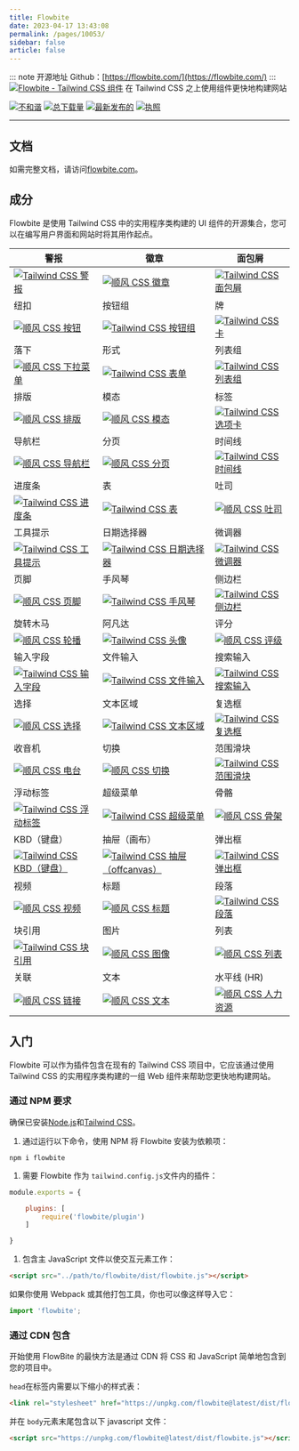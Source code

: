 ```yaml
---
title: Flowbite
date: 2023-04-17 13:43:08
permalink: /pages/10053/
sidebar: false
article: false
---
```

::: note 开源地址
Github：[https://flowbite.com/](https://flowbite.com/)
:::
[![Flowbite - Tailwind CSS 组件](https://camo.githubusercontent.com/46fcf83d0b41814e6a640808d16ed92866674fd38b78bc67fb727ac93e513eae/68747470733a2f2f666c6f77626974652e73332e616d617a6f6e6177732e636f6d2f6769746875622f6c6f676f2d6769746875622e706e67)](https://flowbite.com/) 在 Tailwind CSS 之上使用组件更快地构建网站

[![不和谐](https://camo.githubusercontent.com/2b34e34429b23763f440f752bc633d83ab3e9109445f8fcafbfe63c983425961/68747470733a2f2f696d672e736869656c64732e696f2f646973636f72642f3930323931313631393033323537363039303f636f6c6f723d253233373238396461266c6162656c3d446973636f7264)](https://discord.com/invite/4eeurUVvTy) [![总下载量](https://camo.githubusercontent.com/d247b00a4391d43c6e8b90896a13bc2dc95f2307110ce800f154d98635c24d32/68747470733a2f2f696d672e736869656c64732e696f2f6e706d2f64742f666c6f77626974652e737667)](https://www.npmjs.com/package/flowbite) [![最新发布的](https://camo.githubusercontent.com/c6e5bd75603fd874ef214b8e0e8ba8997be00731ff5fac9501a6df3916c9b178/68747470733a2f2f696d672e736869656c64732e696f2f6e706d2f762f666c6f77626974652e737667)](https://github.com/themesberg/flowbite/releases) [![执照](https://camo.githubusercontent.com/2bb630e2707a04100cd270fd944d22816241c37b68a5a1629257920c65e17891/68747470733a2f2f696d672e736869656c64732e696f2f62616467652f6c6963656e73652d4d49542d626c7565)](https://flowbite.com/docs/getting-started/license/)

------

## 文档

如需完整文档，请访问[flowbite.com](https://flowbite.com/)。

## 成分

Flowbite 是使用 Tailwind CSS 中的实用程序类构建的 UI 组件的开源集合，您可以在编写用户界面和网站时将其用作起点。

| 警报                                                         | 徽章                                                         | 面包屑                                                       |
| ------------------------------------------------------------ | ------------------------------------------------------------ | ------------------------------------------------------------ |
| [![Tailwind CSS 警报](https://camo.githubusercontent.com/a4e039ab06b8eeb12916bed90e0ef4ed6dfa62a0e53bd431a31e9e6633bfc0fe/68747470733a2f2f666c6f77626974652e73332e616d617a6f6e6177732e636f6d2f6769746875622f616c657274732e6a7067)](https://flowbite.com/docs/components/alerts/) | [![顺风 CSS 徽章](https://camo.githubusercontent.com/bdf2356a261438f793f116389e29d4152e0c308308084748172a118f9d0c5a87/68747470733a2f2f666c6f77626974652e73332e616d617a6f6e6177732e636f6d2f6769746875622f62616467652e6a7067)](https://flowbite.com/docs/components/badge/) | [![Tailwind CSS 面包屑](https://camo.githubusercontent.com/387f247fad735778d1738963bb2ee6c6f66df05c6759faf435ef217d47e73048/68747470733a2f2f666c6f77626974652e73332e616d617a6f6e6177732e636f6d2f6769746875622f62726561646372756d62732e6a7067)](https://flowbite.com/docs/components/breadcrumb/) |
| 纽扣                                                         | 按钮组                                                       | 牌                                                           |
| [![顺风 CSS 按钮](https://camo.githubusercontent.com/235400c51f6ee51236e463b51352d3b5b5a4809d37ecd24668bf858b93a8d1b4/68747470733a2f2f666c6f77626974652e73332e616d617a6f6e6177732e636f6d2f6769746875622f627574746f6e732e6a7067)](https://flowbite.com/docs/components/buttons/) | [![Tailwind CSS 按钮组](https://camo.githubusercontent.com/57d79de165525a202be0db0efe637a8aeb18da28a11bf3c0f4a3cc31f193f6c7/68747470733a2f2f666c6f77626974652e73332e616d617a6f6e6177732e636f6d2f6769746875622f627574746f6e2d67726f75702e6a7067)](https://flowbite.com/docs/components/button-group/) | [![Tailwind CSS 卡](https://camo.githubusercontent.com/90c9a6a563b185fede19adb30003b5c230968144af5c9537549b9601df92db18/68747470733a2f2f666c6f77626974652e73332e616d617a6f6e6177732e636f6d2f6769746875622f63617264732e6a7067)](https://flowbite.com/docs/components/card/) |
| 落下                                                         | 形式                                                         | 列表组                                                       |
| [![顺风 CSS 下拉菜单](https://camo.githubusercontent.com/81b01016332e19be25a8f316b21439d18b3fe95ff1ecdd7198119edefb508524/68747470733a2f2f666c6f77626974652e73332e616d617a6f6e6177732e636f6d2f6769746875622f64726f70646f776e2e6a7067)](https://flowbite.com/docs/components/dropdowns/) | [![Tailwind CSS 表单](https://camo.githubusercontent.com/959dfd86ab431555545c9c0f5ca32dc00cf22acccb7d2d484cd3e177cde6233c/68747470733a2f2f666c6f77626974652e73332e616d617a6f6e6177732e636f6d2f6769746875622f666f726d732e6a7067)](https://flowbite.com/docs/components/forms/) | [![Tailwind CSS 列表组](https://camo.githubusercontent.com/fabfad2f0b837f7148fbdacbf5de6a62bfcab1d5268caba4855b486f4daa46a4/68747470733a2f2f666c6f77626974652e73332e616d617a6f6e6177732e636f6d2f6769746875622f6c6973742d67726f75702e6a7067)](https://flowbite.com/docs/components/list-group/) |
| 排版                                                         | 模态                                                         | 标签                                                         |
| [![顺风 CSS 排版](https://camo.githubusercontent.com/4f7813c3b64c87a16836270868f29d15bc2b8e7c71792675658e47dfde1d049b/68747470733a2f2f666c6f77626974652e73332e616d617a6f6e6177732e636f6d2f6769746875622f7479706f6772617068792e6a7067)](https://flowbite.com/docs/components/typography/) | [![顺风 CSS 模态](https://camo.githubusercontent.com/3efee21672b5e08f9faa1949de18f8108ef90f0ef236650406aa2269e5210aa2/68747470733a2f2f666c6f77626974652e73332e616d617a6f6e6177732e636f6d2f6769746875622f6d6f64616c2e6a7067)](https://flowbite.com/docs/components/modal/) | [![Tailwind CSS 选项卡](https://camo.githubusercontent.com/207b079aa8892f0c5ad918bdc5b51747d54514a86d0e2bb6936157f5dfd6fff5/68747470733a2f2f666c6f77626974652e73332e616d617a6f6e6177732e636f6d2f6769746875622f746162732e6a7067)](https://flowbite.com/docs/components/tabs/) |
| 导航栏                                                       | 分页                                                         | 时间线                                                       |
| [![顺风 CSS 导航栏](https://camo.githubusercontent.com/5decdf55880e10c84a33969d255ad2d1322aec221c9e08036e665e8c1174522e/68747470733a2f2f666c6f77626974652e73332e616d617a6f6e6177732e636f6d2f6769746875622f6e61766261722e6a7067)](https://flowbite.com/docs/components/navbar/) | [![顺风 CSS 分页](https://camo.githubusercontent.com/70e0dddb963f99fa8a864056d925567bc591872a947c70571a12fe0725127b92/68747470733a2f2f666c6f77626974652e73332e616d617a6f6e6177732e636f6d2f6769746875622f706167696e6174696f6e2e6a7067)](https://flowbite.com/docs/components/pagination/) | [![Tailwind CSS 时间线](https://camo.githubusercontent.com/4be0d1998bba2263876d07bad1d126eef3cc649a8dd31b5eb1eef181d3cc0fb4/68747470733a2f2f666c6f77626974652e73332e616d617a6f6e6177732e636f6d2f6769746875622f74696d656c696e652e6a7067)](https://flowbite.com/docs/components/timeline/) |
| 进度条                                                       | 表                                                           | 吐司                                                         |
| [![Tailwind CSS 进度条](https://camo.githubusercontent.com/41a4ac3161299ae6da67482a9f133b28711c4bb48d11e4a8ba8e445c58485dda/68747470733a2f2f666c6f77626974652e73332e616d617a6f6e6177732e636f6d2f6769746875622f70726f67726573732e6a7067)](https://flowbite.com/docs/components/progress/) | [![Tailwind CSS 表](https://camo.githubusercontent.com/f164d3c783814c3b23795687d6be389b42e71ecafb2d92e1aeb0260c1bfca2ef/68747470733a2f2f666c6f77626974652e73332e616d617a6f6e6177732e636f6d2f6769746875622f7461626c65732e6a7067)](https://flowbite.com/docs/components/tables/) | [![顺风 CSS 吐司](https://camo.githubusercontent.com/db48df5814f9973b71125aae1c82a5066a7945828b4966018b1f2d5b47152024/68747470733a2f2f666c6f77626974652e73332e616d617a6f6e6177732e636f6d2f6769746875622f746f6173742e6a7067)](https://flowbite.com/docs/components/toast/) |
| 工具提示                                                     | 日期选择器                                                   | 微调器                                                       |
| [![Tailwind CSS 工具提示](https://camo.githubusercontent.com/e1a67508c56a40bd950b8616201f1e44a5b42358c096ec236bdd335fddd6a5c6/68747470733a2f2f666c6f77626974652e73332e616d617a6f6e6177732e636f6d2f6769746875622f746f6f6c746970732e6a7067)](https://flowbite.com/docs/components/tooltips/) | [![Tailwind CSS 日期选择器](https://camo.githubusercontent.com/89a9672d4a0cb06ddc3def1d64c82be382a6e82a7af12c4cf00739bbf7af1ee5/68747470733a2f2f666c6f77626974652e73332e616d617a6f6e6177732e636f6d2f6769746875622f646174657069636b65722e6a7067)](https://flowbite.com/docs/plugins/datepicker/) | [![Tailwind CSS 微调器](https://camo.githubusercontent.com/812515f5038f7fcebf6f266461409cda6738de7019d1feefbf163bd5a9c2b1bb/68747470733a2f2f666c6f77626974652e73332e616d617a6f6e6177732e636f6d2f6769746875622f7370696e6e65722e6a7067)](https://flowbite.com/docs/components/spinner/) |
| 页脚                                                         | 手风琴                                                       | 侧边栏                                                       |
| [![顺风 CSS 页脚](https://camo.githubusercontent.com/59e84b9e7ba9d482db3bd1f7fc3006c2934b0e0728fefd2636347a7f154982bc/68747470733a2f2f666c6f77626974652e73332e616d617a6f6e6177732e636f6d2f6769746875622f666f6f7465722e6a7067)](https://flowbite.com/docs/components/footer/) | [![Tailwind CSS 手风琴](https://camo.githubusercontent.com/bdf23602eb6e06465b0ef5d4a2312e43bf8403bef265f37402daea634ff0994a/68747470733a2f2f666c6f77626974652e73332e616d617a6f6e6177732e636f6d2f6769746875622f6163636f7264696f6e2e6a7067)](https://flowbite.com/docs/components/accordion/) | [![Tailwind CSS 侧边栏](https://camo.githubusercontent.com/a21add55fbee4b79cf815783958bff963e9fffb73b70d1c97937c1eb1e43cf0a/68747470733a2f2f666c6f77626974652e73332e616d617a6f6e6177732e636f6d2f6769746875622f736964656261722e6a7067)](https://flowbite.com/docs/components/sidebar/) |
| 旋转木马                                                     | 阿凡达                                                       | 评分                                                         |
| [![顺风 CSS 轮播](https://camo.githubusercontent.com/b22d3c611d7ddd4522bb4e53a8b96e61a4bca49807e58a28036721f10abfcd7a/68747470733a2f2f666c6f77626974652e73332e616d617a6f6e6177732e636f6d2f6769746875622f6361726f7573656c2e6a7067)](https://flowbite.com/docs/components/carousel/) | [![Tailwind CSS 头像](https://camo.githubusercontent.com/4990753f2f99d2c6cf5d88c8da50da091c997ccd3eca8af209fe4249f83f4d3d/68747470733a2f2f666c6f77626974652e73332e616d617a6f6e6177732e636f6d2f6769746875622f6176617461722e6a7067)](https://flowbite.com/docs/components/avatar/) | [![顺风 CSS 评级](https://camo.githubusercontent.com/65ee065bfc63abba34cb42eb890e379110e7835d2dfff2e9ccb334ac4440169c/68747470733a2f2f666c6f77626974652e73332e616d617a6f6e6177732e636f6d2f6769746875622f726174696e672e6a7067)](https://flowbite.com/docs/components/rating/) |
| 输入字段                                                     | 文件输入                                                     | 搜索输入                                                     |
| [![Tailwind CSS 输入字段](https://camo.githubusercontent.com/65e902a8621237bcdfb90f3442b20c3981cbf05273bcc8ac6b6f93fb6fea51f9/68747470733a2f2f666c6f77626974652e73332e616d617a6f6e6177732e636f6d2f6769746875622f696e7075742d6669656c642e6a7067)](https://flowbite.com/docs/forms/input-field/) | [![Tailwind CSS 文件输入](https://camo.githubusercontent.com/4a03b4612efb232e970f276faaf464de6e42da3484c337dcb5325f6195a275ed/68747470733a2f2f666c6f77626974652e73332e616d617a6f6e6177732e636f6d2f6769746875622f66696c652d696e7075742e6a7067)](https://flowbite.com/docs/forms/file-input/) | [![Tailwind CSS 搜索输入](https://camo.githubusercontent.com/bb7131b1bf61230c85be101eeaa3f16e53b4af9a121972d11db3f710d5ddf97a/68747470733a2f2f666c6f77626974652e73332e616d617a6f6e6177732e636f6d2f6769746875622f7365617263682d696e7075742e6a7067)](https://flowbite.com/docs/forms/search-input/) |
| 选择                                                         | 文本区域                                                     | 复选框                                                       |
| [![顺风 CSS 选择](https://camo.githubusercontent.com/b5d390cfaa85acfe6d4707f06583bdb97daf293a4a3f0feacd68f0628ff14831/68747470733a2f2f666c6f77626974652e73332e616d617a6f6e6177732e636f6d2f6769746875622f73656c6563742e6a7067)](https://flowbite.com/docs/forms/select/) | [![Tailwind CSS 文本区域](https://camo.githubusercontent.com/399fb1495ccc2c3fb764e447764df7759b374365935470e3aabd32544c0cb72c/68747470733a2f2f666c6f77626974652e73332e616d617a6f6e6177732e636f6d2f6769746875622f74657874617265612e6a7067)](https://flowbite.com/docs/forms/textarea/) | [![Tailwind CSS 复选框](https://camo.githubusercontent.com/576d0dbad46cb11304c2f9568eee11e10c3717f0830107d01370762808cc0e76/68747470733a2f2f666c6f77626974652e73332e616d617a6f6e6177732e636f6d2f6769746875622f636865636b626f782e6a7067)](https://flowbite.com/docs/forms/checkbox/) |
| 收音机                                                       | 切换                                                         | 范围滑块                                                     |
| [![顺风 CSS 电台](https://camo.githubusercontent.com/6225e18e6e03e461c15631a7ef0a2b26e6aac3920da5106577e7cd732b99cf18/68747470733a2f2f666c6f77626974652e73332e616d617a6f6e6177732e636f6d2f6769746875622f726164696f2e6a7067)](https://flowbite.com/docs/forms/radio/) | [![顺风 CSS 切换](https://camo.githubusercontent.com/0869f2a599841ca4f70b49fe0e6ec20b34f40b5129927e5ad8bb8790fa44dfd8/68747470733a2f2f666c6f77626974652e73332e616d617a6f6e6177732e636f6d2f6769746875622f746f67676c652e6a7067)](https://flowbite.com/docs/forms/toggle/) | [![Tailwind CSS 范围滑块](https://camo.githubusercontent.com/49dfe7ab3b42b311b51d69333ccecde0dc61aaa7cb6b08203e3e6a5b881c8151/68747470733a2f2f666c6f77626974652e73332e616d617a6f6e6177732e636f6d2f6769746875622f72616e67652d736c696465722e6a7067)](https://flowbite.com/docs/forms/range/) |
| 浮动标签                                                     | 超级菜单                                                     | 骨骼                                                         |
| [![Tailwind CSS 浮动标签](https://camo.githubusercontent.com/50015e21d3a3c9814a2a3bb120471c8af1c138631da4792d85fb683c479da129/68747470733a2f2f666c6f77626974652e73332e616d617a6f6e6177732e636f6d2f6769746875622f666c6f6174696e672d6c6162656c2e6a7067)](https://flowbite.com/docs/forms/floating-label/) | [![Tailwind CSS 超级菜单](https://camo.githubusercontent.com/6170697e494bb20d09494ef8f5d946817f95bb5188648e4ae47c35ad8948d153/68747470733a2f2f666c6f77626974652e73332e616d617a6f6e6177732e636f6d2f6769746875622f6d6567612d6d656e752e6a7067)](https://flowbite.com/docs/components/mega-menu/) | [![顺风 CSS 骨架](https://camo.githubusercontent.com/fde8744504b4868af5e78b774393258a1adf826990f2cee13b03849372947555/68747470733a2f2f666c6f77626974652e73332e616d617a6f6e6177732e636f6d2f6769746875622f736b656c65746f6e2e6a7067)](https://flowbite.com/docs/components/skeleton/) |
| KBD（键盘）                                                  | 抽屉（画布）                                                 | 弹出框                                                       |
| [![Tailwind CSS KBD（键盘）](https://camo.githubusercontent.com/1919495b8c0adcb4481c4a4a24b181569eac7ac9d7c3957ffc4a2bf027a1c072/68747470733a2f2f666c6f77626974652e73332e616d617a6f6e6177732e636f6d2f6769746875622f6b62642e6a7067)](https://flowbite.com/docs/components/kbd/) | [![Tailwind CSS 抽屉（offcanvas）](https://camo.githubusercontent.com/9f654f23a4698dbd72451b28cdd698f40ec64d246d7f48c194347981c726aa77/68747470733a2f2f666c6f77626974652e73332e616d617a6f6e6177732e636f6d2f6769746875622f6472617765722e6a7067)](https://flowbite.com/docs/components/drawer/) | [![Tailwind CSS 弹出框](https://camo.githubusercontent.com/173610689de2dabcd69866664eb42d53e8ca888f1b9e075ca872bc458277f48e/68747470733a2f2f666c6f77626974652e73332e616d617a6f6e6177732e636f6d2f6769746875622f706f706f7665722e6a7067)](https://flowbite.com/docs/components/popover/) |
| 视频                                                         | 标题                                                         | 段落                                                         |
| [![顺风 CSS 视频](https://camo.githubusercontent.com/9605092003289e61e0aea0b2de437462dfc41005b0b3af86771576e66ed9fd81/68747470733a2f2f666c6f77626974652e73332e616d617a6f6e6177732e636f6d2f6769746875622f766964656f2e6a7067)](https://flowbite.com/docs/components/video/) | [![顺风 CSS 标题](https://camo.githubusercontent.com/9d5a4df6c9851baa4c0d10eb55f362c14067119b0f9c4f6f73b962107b8d96ae/68747470733a2f2f666c6f77626974652e73332e616d617a6f6e6177732e636f6d2f6769746875622f68656164696e672e6a7067)](https://flowbite.com/docs/typography/headings/) | [![Tailwind CSS 段落](https://camo.githubusercontent.com/553c9893b037a8eccbb317d2abfddd5308f1a4442dc8763f3404d48b41ef8312/68747470733a2f2f666c6f77626974652e73332e616d617a6f6e6177732e636f6d2f6769746875622f7061726167726170682e6a7067)](https://flowbite.com/docs/typography/paragraphs/) |
| 块引用                                                       | 图片                                                         | 列表                                                         |
| [![Tailwind CSS 块引用](https://camo.githubusercontent.com/bcf4495182306cd37e4c2a65849bf3b8cb100e94bc61c1835f093d4c34e49ac8/68747470733a2f2f666c6f77626974652e73332e616d617a6f6e6177732e636f6d2f6769746875622f626c6f636b71756f74652e6a7067)](https://flowbite.com/docs/typography/blockquote/) | [![顺风 CSS 图像](https://camo.githubusercontent.com/8df877d6008518f0d9177fb2eca2d09b4c4068c39cfd2034fbf93b1911330ad1/68747470733a2f2f666c6f77626974652e73332e616d617a6f6e6177732e636f6d2f6769746875622f696d6167652e6a7067)](https://flowbite.com/docs/typography/images/) | [![顺风 CSS 列表](https://camo.githubusercontent.com/bce5ca3590100996d4b4d778fc20809b1aa9658573cd9c3266b4a624f5af6dbf/68747470733a2f2f666c6f77626974652e73332e616d617a6f6e6177732e636f6d2f6769746875622f6c6973742e6a7067)](https://flowbite.com/docs/typography/lists/) |
| 关联                                                         | 文本                                                         | 水平线 (HR)                                                  |
| [![顺风 CSS 链接](https://camo.githubusercontent.com/c31896adec97cc3e791455a29f80d5964bdf4c9d7ec7e4484095839ad7c16bcf/68747470733a2f2f666c6f77626974652e73332e616d617a6f6e6177732e636f6d2f6769746875622f6c696e6b2e6a7067)](https://flowbite.com/docs/typography/links/) | [![顺风 CSS 文本](https://camo.githubusercontent.com/e50862ad5f526d79036b71e16706a0713831ea030b1efdd4f1d96274a04aae0d/68747470733a2f2f666c6f77626974652e73332e616d617a6f6e6177732e636f6d2f6769746875622f746578742e6a7067)](https://flowbite.com/docs/typography/text/) | [![顺风 CSS 人力资源](https://camo.githubusercontent.com/a6679f877f1ea562a9794945a5487ec28ffe9d1a4049b75b0a95067bdd776072/68747470733a2f2f666c6f77626974652e73332e616d617a6f6e6177732e636f6d2f6769746875622f68722e6a7067)](https://flowbite.com/docs/typography/hr/) |

## 入门

Flowbite 可以作为插件包含在现有的 Tailwind CSS 项目中，它应该通过使用 Tailwind CSS 的实用程序类构建的一组 Web 组件来帮助您更快地构建网站。

### 通过 NPM 要求

确保已安装[Node.js](https://nodejs.org/en/)和[Tailwind CSS](https://tailwindcss.com/)。

1. 通过运行以下命令，使用 NPM 将 Flowbite 安装为依赖项：

```shell
npm i flowbite
```

1. 需要 Flowbite 作为 `tailwind.config.js`文件内的插件：

```js
module.exports = {

    plugins: [
        require('flowbite/plugin')
    ]

}
```

1. 包含主 JavaScript 文件以使交互元素工作：

```html
<script src="../path/to/flowbite/dist/flowbite.js"></script>
```

如果你使用 Webpack 或其他打包工具，你也可以像这样导入它：

```js
import 'flowbite';
```

### 通过 CDN 包含

开始使用 FlowBite 的最快方法是通过 CDN 将 CSS 和 JavaScript 简单地包含到您的项目中。

`head`在标签内需要以下缩小的样式表：

```html
<link rel="stylesheet" href="https://unpkg.com/flowbite@latest/dist/flowbite.min.css" />
```

并在 `body`元素末尾包含以下 javascript 文件：

```html
<script src="https://unpkg.com/flowbite@latest/dist/flowbite.js"></script>
```